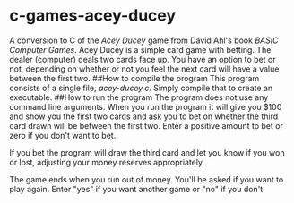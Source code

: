# c-games-acey-ducey
A conversion to C of the *Acey Ducey* game from David Ahl's book *BASIC Computer Games*.
Acey Ducey is a simple card game with betting.
The dealer (computer) deals two cards face up.
You have an option to bet or not, depending on whether or not you feel the next card will have a value between the first two.
##How to compile the program
This program consists of a single file, *acey-ducey.c*. Simply compile that to create an executable.
##How to run the program
The program does not use any command line arguments. When you run the program it will give you $100 and show you the first two cards and ask you to bet on whether the third card drawn will be between the first two. Enter a positive amount to bet or zero if you don't want to bet.

If you bet the program will draw the third card and let you know if you won or lost, adjusting your money reserves appropriately.

The game ends when you run out of money. You'll be asked if you want to play again. Enter "yes" if you want another game or "no" if you don't.
